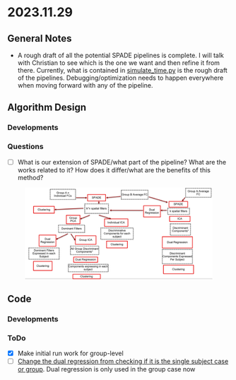 # 2023.11.29

## General Notes

* A rough draft of all the potential SPADE pipelines is complete. I will talk with Christian to see which is the one we want and then refine it from there. Currently, what is contained in [simulate\_time.py](https://github.com/zainsouwei/ICASPADE/blob/main/simulate\_time.py) is the rough draft of the pipelines. Debugging/optimization needs to happen everywhere when moving forward with any of the pipeline.

## Algorithm Design

### Developments

### Questions

* [ ] What is our extension of SPADE/what part of the pipeline? What are the works related to it? How does it differ/what are the benefits of this method?

<figure><img src=".gitbook/assets/image (2).png" alt=""><figcaption></figcaption></figure>

## Code

### Developments

### ToDo

* [x] Make initial run work for group-level
* [ ] [Change the dual regression from checking if it is the single subject case or group](https://github.com/zainsouwei/ICASPADE/blob/21adaa891aab69852804d4ae05bb6f2460be63d4/simulate\_time.py#L96C3-L99C49). Dual regression is only used in the group case now

